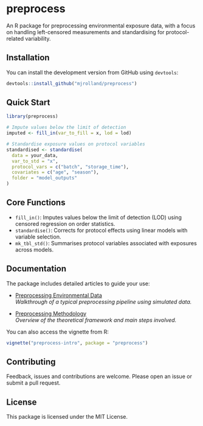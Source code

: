 # preprocess

An R package for preprocessing environmental exposure data, with a focus on handling left-censored measurements and standardising for protocol-related variability.

## Installation

You can install the development version from GitHub using `devtools`:

```r
devtools::install_github("mjrolland/preprocess")
```

## Quick Start

```r
library(preprocess)

# Impute values below the limit of detection
imputed <- fill_in(var_to_fill = x, lod = lod)

# Standardise exposure values on protocol variables
standardised <- standardise(
  data = your_data,
  var_to_std = "x",
  protocol_vars = c("batch", "storage_time"),
  covariates = c("age", "season"),
  folder = "model_outputs"
)
```

## Core Functions

- `fill_in()`: Imputes values below the limit of detection (LOD) using censored regression on order statistics.
- `standardise()`: Corrects for protocol effects using linear models with variable selection.
- `mk_tbl_std()`: Summarises protocol variables associated with exposures across models.

## Documentation

The package includes detailed articles to guide your use:

- [Preprocessing Environmental Data](https://mjrolland.github.io/preprocess/articles/preprocess-intro.html)  
  *Walkthrough of a typical preprocessing pipeline using simulated data.*

- [Preprocessing Methodology](https://bookdown.org/mj_rolland/sepages_pipeline_doc/)  
  *Overview of the theoretical framework and main steps involved.*

You can also access the vignette from R:

```r
vignette("preprocess-intro", package = "preprocess")
```

## Contributing

Feedback, issues and contributions are welcome. Please open an issue or submit a pull request.

## License

This package is licensed under the MIT License.
